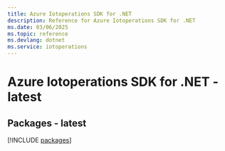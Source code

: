 ```yaml
---
title: Azure Iotoperations SDK for .NET
description: Reference for Azure Iotoperations SDK for .NET
ms.date: 03/06/2025
ms.topic: reference
ms.devlang: dotnet
ms.service: iotoperations
---
```

# Azure Iotoperations SDK for .NET - latest
## Packages - latest
[!INCLUDE [packages](iotoperations-index.md)]